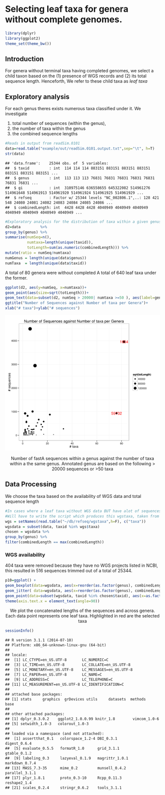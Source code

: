 

Selecting leaf taxa for genera without complete genomes.
====



```r
library(dplyr)
library(ggplot2)
theme_set(theme_bw())
```

## Introduction
For genera without terminal taxa having completed genomes, 
we select a child taxon based on the (1) presence of WGS records and (2) its total sequence length.
Henceforth, We refer to these child taxa as *leaf taxa*

## Exploratory analysis

For each genus theres exists numerous taxa classified under it. 
We investigate 
1. total number of sequences (within the genus), 
2. the number of taxa within the genus
3. the combined sequence lengths


```r
#Reads in output from readSim.0101
data=read.table("example/out/readSim.0101.output.txt",sep="\t", h=T)
str(data)
```

```
## 'data.frame':	25344 obs. of  5 variables:
##  $ taxid         : int  114 114 114 883151 883151 883151 883151 883151 883151 883151 ...
##  $ genus         : int  113 113 113 76831 76831 76831 76831 76831 76831 76831 ...
##  $ gi            : int  310975146 636558655 645322082 514961276 514961648 514961913 514961920 514961924 514961925 514961929 ...
##  $ refseq        : Factor w/ 25344 levels "NC_002806.1",..: 128 421 548 24080 24081 24082 24083 24084 24085 24086 ...
##  $ combinedLength: int  4428 4428 4428 4040949 4040949 4040949 4040949 4040949 4040949 4040949 ...
```

```r
#Exploratory analysis for the distribution of taxa within a given genus with relation to its total sequence length, number of sequences etc.
d2=data         %>% 
group_by(genus) %>%
summarise(numSeq=n(),
          numtaxa=length(unique(taxid)), 
          totLength=sum(as.numeric(combinedLength))) %>%
mutate(ratio = numSeq/numtaxa)
numGenus = length(unique(data$genus))
numTaxa  = length(unique(data$taxid))
```

A total of 80 genera were without completed A total of 640 leaf taxa under the former.


```r
ggplot(d2, aes(y=numSeq, x=numtaxa))+
geom_point(aes(size=sqrt(totLength)))+
geom_text(data=subset(d2, numSeq > 20000| numtaxa >=50 ), aes(label=genus), color='red')+
ggtitle("Number of Sequences against Number of taxa per Genera")+
xlab("# taxa")+ylab("# sequences")
```

![plot of chunk unnamed-chunk-4](figure/unnamed-chunk-4-1.png) <center><p class="caption">Number of fastA sequences within a genus against the number of taxa within a the same genus. Annotated genus are based on the following > 20000 sequences or >50 taxa</p></center>

## Data Processing

We choose the taxa based on the availability of WGS data and total sequence length


```r
#In cases where a leaf taxa without WGS data BUT have alot of sequences of a particular gene we limit our choice to just genera with known wgs data.
#Will have to write the script which produces this wgstaxa, taken from NCBI
wgs = setNames(read.table("~/db/refseq/wgstaxa",h=F), c("taxa"))
wgsdata = subset(data, taxid %in% wgs$taxa)
chosen = wgsdata %>% 
group_by(genus) %>% 
filter(combinedLength == max(combinedLength))
```
### WGS availability 

404 taxa were removed because they have no WGS projects listed in NCBI, this resulted in 516 sequences trimmed out of a total of 25344.


```r
p10=ggplot() + 
geom_boxplot(data=wgsdata, aes(x=reorder(as.factor(genus), combinedLength, median), y=combinedLength))+
geom_jitter( data=wgsdata, aes(x=reorder(as.factor(genus), combinedLength, median), y=combinedLength))+
geom_point(data=subset(wgsdata, taxid %in% chosen$taxid), aes(x=as.factor(genus), y=combinedLength),color='red')+
theme(axis.text.x = element_text(angle=90))
```

<center><p class="caption">We plot the concatenated lengths of the sequences and across genera. Each data point represents one leaf taxa. Highlighted in red are the selected taxa</p></center>




```r
sessionInfo()
```

```
## R version 3.1.1 (2014-07-10)
## Platform: x86_64-unknown-linux-gnu (64-bit)
## 
## locale:
##  [1] LC_CTYPE=en_US.UTF-8       LC_NUMERIC=C              
##  [3] LC_TIME=en_US.UTF-8        LC_COLLATE=en_US.UTF-8    
##  [5] LC_MONETARY=en_US.UTF-8    LC_MESSAGES=en_US.UTF-8   
##  [7] LC_PAPER=en_US.UTF-8       LC_NAME=C                 
##  [9] LC_ADDRESS=C               LC_TELEPHONE=C            
## [11] LC_MEASUREMENT=en_US.UTF-8 LC_IDENTIFICATION=C       
## 
## attached base packages:
## [1] stats     graphics  grDevices utils     datasets  methods   base     
## 
## other attached packages:
## [1] dplyr_0.3.0.2    ggplot2_1.0.0.99 knitr_1.8        vimcom_1.0-6    
## [5] setwidth_1.0-3   colorout_1.0-3  
## 
## loaded via a namespace (and not attached):
##  [1] assertthat_0.1   colorspace_1.2-4 DBI_0.3.1        digest_0.6.4    
##  [5] evaluate_0.5.5   formatR_1.0      grid_3.1.1       gtable_0.1.2    
##  [9] labeling_0.3     lazyeval_0.1.9   magrittr_1.0.1   markdown_0.7.4  
## [13] MASS_7.3-35      mime_0.2         munsell_0.4.2    parallel_3.1.1  
## [17] plyr_1.8.1       proto_0.3-10     Rcpp_0.11.3      reshape2_1.4    
## [21] scales_0.2.4     stringr_0.6.2    tools_3.1.1
```
